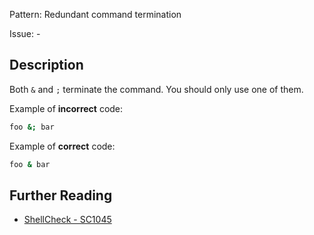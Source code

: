 Pattern: Redundant command termination

Issue: -

## Description

Both `&` and `;` terminate the command. You should only use one of them.

Example of **incorrect** code:

```sh
foo &; bar
```

Example of **correct** code:

```sh
foo & bar
```

## Further Reading

* [ShellCheck - SC1045](https://github.com/koalaman/shellcheck/wiki/SC1045)
